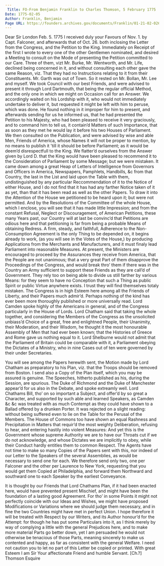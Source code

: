 ```yaml
---
 Title: FO-From Benjamin Franklin to Charles Thomson, 5 February 1775
Date: 1775-02-05
Author: Franklin, Benjamin
Page URL: https://founders.archives.gov/documents/Franklin/01-21-02-0260
---
```


Dear Sir
London Feb. 5. 1775
I received duly your Favours of Nov. 1. by Capt. Falconer, and afterwards that of Oct. 26. both inclosing the Letter from the Congress, and the Petition to the King. Immediately on Receipt of the first I wrote to every one of the other Gentlemen nominated, and desired a Meeting to consult on the Mode of presenting the Petition committed to our Care. Three of them, vizt Mr. Burke, Mr. Wentworth, and Mr. Life, declined being concerned in it, and without consulting each other gave the same Reason, viz. That they had no Instructions relating to it from their Constituents. Mr. Garth was out of Town. So it rested on Mr. Bollan, Mr. Lee and myself. We took Council with our best Friends, and were advised to present it through Lord Dartmouth, that being the regular official Method, and the only one in which we might on Occasion call for an Answer. We accordingly waited on his Lordship with it, who would not immediately undertake to deliver it, but requested it might be left with him to peruse, which was done. He found nothing in it improper for him to present, and afterwards sending for us he informed us, that he had presented the Petition to his Majesty, who had been pleased to receive it very graciously, and to command him to tell us, it contain’d Matters of such Importance, that as soon as they met he would lay it before his two Houses of Parliament. We then consulted on the Publication, and were advised by wise and able Men, Friends of America, whose Names it will not be proper to mention, by no means to publish it ’till it should be before Parliament; as it would be deem’d disrespectfull to the King.  We flatter’d ourselves from the Answer given by Lord D. that the King would have been pleased to recommend it to the Consideration of Parliament by some Message; but we were mistaken. It came down among a great Heap of Letters of Intelligence from Governors and Officers in America, Newspapers, Pamphlets, Handbills, &c from that Country, the last in the List and laid upon the Table with them, undistinguished by any particular Reccommendation of it to the Notice of either House, and I do not find that it has had any farther Notice taken of it as yet, than that it has been read as well as the other Papers. To draw it into the Attention of the House we petitioned to be heard upon it; but were not permitted. And by the Resolutions of the Committee of the whole House, which I enclose, you will see that it has made little Impression; and from the constant Refusal, Neglect or Discouragement, of American Petitions, these many Years past, our Country will at last be convinc’d that Petitions are odious here and that petitioning is far from being a probable Means of obtaining Redress. A firm, steady, and faithfull, Adherence to the Non-Consumption Agreement is the only Thing to be depended on, it begins already to work, (as you will see in the Votes of the House,) by producing Applications from the Merchants and Manufacturers, and it must finaly lead Parliament into reasonable Measures. At present, the Ministers are encouraged to proceed by the Assurances they receive from America, that the People are not unanimous; that a very great Part of them disapprove the Proceedings of the Congress, and would break thro’ them if there was in the Country an Army sufficient to support these Friends as they are call’d of Government. They rely too on being able to divide us still farther by various Means: for they seem to have no Conception that such a Thing as public Spirit or public Virtue anywhere exists. I trust they will find themselves totaly mistaken.
The Congress is in high Esteem here among all the Friends of Liberty, and their Papers much admir’d. Perhaps nothing of the kind has ever been more thoroughly published or more universally read. Lord Camden spoke highly of the Americans in general, and of the Congress particularly in the House of Lords. Lord Chatham said that taking the whole together, and considering the Members of the Congress as the unsolicited unbiass’d Choice of a great, free and enlightned People, their Unanimity, their Moderation, and their Wisdom, he thought it the most honourable Assembly of Men that had ever been known; that the Histories of Greece and Rome gave us nothing equal to it. Lord Shelburne would not admit that the Parliament of Britain could be comparable with it, a Parliament obeying the Dictates of a Ministry, who in nine Cases out of ten were governed by their under Secretaries.

You will see among the Papers herewith sent, the Motion made by Lord Chatham as preparatory to his Plan, viz. that the Troops should be removed from Boston. I send also a Copy of the Plan itself, which you may be assured is genuine. The Speeches, hitherto published as his, during the Session, are spurious.
The Duke of Richmond and the Duke of Manchester appear’d for us also in the Debate, and spoke extreamly well. Lord Chathams Bill, tho’ on so important a Subject, and offer’d by so great a Character, and supported by such able and learned Speakers, as Camden &c &c was treated with as much Contempt as they could have shown to a Ballad offered by a drunken Porter. It was rejected on a slight reading: without being suffered even to lie on the Table for the Perusal of the Members. The House of Commons too have shown an equal Rashness and Precipitation in Matters that requir’d the most weighty Deliberation, refusing to hear, and entering hastily into violent Measures: And yet this is the Government whose supreme Authority we are to have our Throats cut if we do not acknowledge, and whose Dictates we are implicitly to obey, while their Conduct hardly entitles them to common Respect.
The Agents have not time to make so many Copies of the Papers sent with this, nor indeed of our Letter to the Speakers of the several Assemblies, as would be necessary to send one for each. We therefore send only two, one per Falconer and the other per Laurence to New York, requesting that you would get them Copied at Philadelphia, and forward them Northward and southward one to each Speaker by the earliest Conveyance.

It is thought by our Friends that Lord Chathams Plan, if it had been enacted here, would have prevented present Mischief, and might have been the foundation of a lasting good Agreement. For tho’ in some Points it might not perfectly coincide with our Ideas and Wishes, we might have proposed Modifications or Variations where we should judge them necessary, and in fine the two Countries might have met in perfect Union. I hope therefore it will be treated with Respect by our Writers, and its Author honour’d for the Attempt: for though he has put some Particulars into it, as I think merely by way of complying a little with the general Prejudices here, and to make more material Parts go better down, yet I am persuaded he would not otherwise be tenacious of those Parts, meaning sincerely to make us contented and happy, as far as consistent with the general Welfare.
I need not caution you to let no part of this Letter be copied or printed. With great Esteem I am Sir Your affectionate Friend and humble Servant.
[Ch.?] Thomson Esquire

